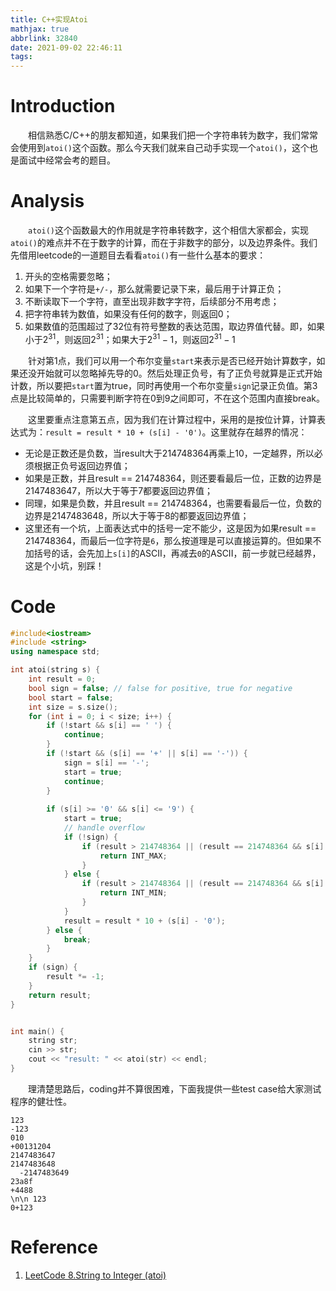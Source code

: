 ```yaml
---
title: C++实现Atoi
mathjax: true
abbrlink: 32840
date: 2021-09-02 22:46:11
tags:
---
```


# Introduction

&emsp;&emsp;相信熟悉C/C++的朋友都知道，如果我们把一个字符串转为数字，我们常常会使用到`atoi()`这个函数。那么今天我们就来自己动手实现一个`atoi()`，这个也是面试中经常会考的题目。

<!-- more -->

# Analysis

&emsp;&emsp;`atoi()`这个函数最大的作用就是字符串转数字，这个相信大家都会，实现`atoi()`的难点并不在于数字的计算，而在于非数字的部分，以及边界条件。我们先借用leetcode的一道题目去看看`atoi()`有一些什么基本的要求：

1. 开头的空格需要忽略；
2. 如果下一个字符是`+/-`，那么就需要记录下来，最后用于计算正负；
3. 不断读取下一个字符，直至出现非数字字符，后续部分不用考虑；
4. 把字符串转为数值，如果没有任何的数字，则返回0；
5. 如果数值的范围超过了32位有符号整数的表达范围，取边界值代替。即，如果小于$2^{31}$，则返回$2^{31}$；如果大于$2^{31} - 1$，则返回$2^{31} - 1$

&emsp;&emsp;针对第1点，我们可以用一个布尔变量`start`来表示是否已经开始计算数字，如果还没开始就可以忽略掉先导的0。然后处理正负号，有了正负号就算是正式开始计数，所以要把`start`置为true，同时再使用一个布尔变量`sign`记录正负值。第3点是比较简单的，只需要判断字符在0到9之间即可，不在这个范围内直接break。

&emsp;&emsp;这里要重点注意第五点，因为我们在计算过程中，采用的是按位计算，计算表达式为：`result = result * 10 + (s[i] - '0')`。这里就存在越界的情况：

+ 无论是正数还是负数，当result大于214748364再乘上10，一定越界，所以必须根据正负号返回边界值；
+ 如果是正数，并且result == 214748364，则还要看最后一位，正数的边界是2147483647，所以大于等于7都要返回边界值；
+ 同理，如果是负数，并且result == 214748364，也需要看最后一位，负数的边界是2147483648，所以大于等于8的都要返回边界值；
+ 这里还有一个坑，上面表达式中的括号一定不能少，这是因为如果result == 214748364，而最后一位字符是`6`，那么按道理是可以直接运算的。但如果不加括号的话，会先加上`s[i]`的ASCII，再减去`0`的ASCII，前一步就已经越界，这是个小坑，别踩！

# Code

```c++
#include<iostream>
#include <string>
using namespace std;

int atoi(string s) {
    int result = 0;
    bool sign = false; // false for positive, true for negative
    bool start = false;
    int size = s.size();
    for (int i = 0; i < size; i++) {
        if (!start && s[i] == ' ') {
            continue;
        }
        if (!start && (s[i] == '+' || s[i] == '-')) {
            sign = s[i] == '-';
            start = true;
            continue;
        }
            
        if (s[i] >= '0' && s[i] <= '9') {
            start = true;
            // handle overflow
            if (!sign) {
                if (result > 214748364 || (result == 214748364 && s[i] - '0' >= 7)) {
                    return INT_MAX;
                }
            } else {
                if (result > 214748364 || (result == 214748364 && s[i] - '0' >= 8)) {
                    return INT_MIN;
                }
            }
            result = result * 10 + (s[i] - '0');
        } else {
            break;
        }
    }
    if (sign) {
        result *= -1;
    }
    return result;
}


int main() {
    string str;
    cin >> str;
    cout << "result: " << atoi(str) << endl;
}
```

&emsp;&emsp;理清楚思路后，coding并不算很困难，下面我提供一些test case给大家测试程序的健壮性。

```
123
-123
010
+00131204
2147483647
2147483648
  -2147483649
23a8f
+4488
\n\n 123
0+123
```

# Reference

1. [LeetCode 8.String to Integer (atoi)](https://leetcode.com/problems/string-to-integer-atoi/)